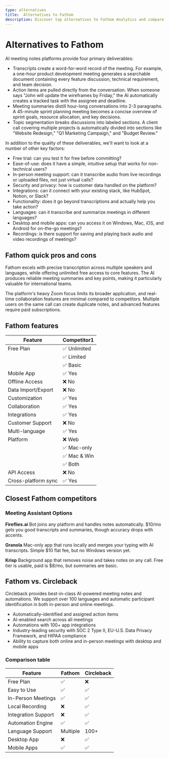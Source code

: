 ```yaml
---
type: alternatives
title:  Alternatives to Fathom  
description: Discover top alternatives to Fathom Analytics and compare features with Circleback. Find the best privacy-focused web analytics solution for your needs.
---
```


# Alternatives to Fathom    
AI meeting notes platforms provide four primary deliverables:  
  
* Transcripts create a word-for-word record of the meeting. For example, a one-hour product development meeting generates a searchable document containing every feature discussion, technical requirement, and team decision.  
* Action items are pulled directly from the conversation. When someone says "John will update the wireframes by Friday," the AI automatically creates a tracked task with the assignee and deadline.  
* Meeting summaries distill hour-long conversations into 2-3 paragraphs. A 45-minute sprint planning meeting becomes a concise overview of sprint goals, resource allocation, and key decisions.  
* Topic segmentation breaks discussions into labeled sections. A client call covering multiple projects is automatically divided into sections like "Website Redesign," "Q1 Marketing Campaign," and "Budget Review."  
  
In addition to the quality of these deliverables, we'll want to look at a number of other key factors:  
  
* Free trial: can you test it for free before committing?  
* Ease-of-use: does it have a simple, intuitive setup that works for non-technical users?  
* In-person meeting support: can it transcribe audio from live recordings or uploaded files, not just virtual calls?  
* Security and privacy: how is customer data handled on the platform?  
* Integrations: can it connect with your existing stack, like HubSpot, Notion, or Slack?  
* Functionality: does it go beyond transcriptions and actually help you take action?  
* Languages: can it transcribe and summarize meetings in different languages?  
* Desktop and mobile apps: can you access it on Windows, Mac, iOS, and Android for on-the-go meetings?  
* Recordings: is there support for saving and playing back audio and video recordings of meetings?    
## Fathom quick pros and cons    
Fathom excels with precise transcription across multiple speakers and languages, while offering unlimited free access to core features. The AI produces reliable meeting summaries and key points, making it particularly valuable for international teams.

The platform's heavy Zoom focus limits its broader application, and real-time collaboration features are minimal compared to competitors. Multiple users on the same call can create duplicate notes, and advanced features require paid subscriptions.  
## Fathom features    
| Feature               | Competitor1 |
|-----------------------|-------------|
| Free Plan             | ✅ Unlimited |
|                       | ✅ Limited   |
|                       | ✅ Basic     |
| Mobile App            | ✅ Yes       |
| Offline Access        | ❌ No        |
| Data Import/Export    | ❌ No        |
| Customization         | ✅ Yes       |
| Collaboration         | ✅ Yes       |
| Integrations          | ✅ Yes       |
| Customer Support      | ❌ No        |
| Multi-language        | ✅ Yes       |
| Platform              | ❌ Web       |
|                       | ✅ Mac-only  |
|                       | ✅ Mac & Win |
|                       | ✅ Both      |
| API Access            | ❌ No        |
| Cross-platform sync   | ✅ Yes       |  
## Closest Fathom competitors    
### Meeting Assistant Options

**Fireflies.ai**
Bot joins any platform and handles notes automatically. $10/mo gets you good transcripts and summaries, though accuracy drops with accents.

**Granola**
Mac-only app that runs locally and merges your typing with AI transcripts. Simple $10 flat fee, but no Windows version yet.

**Krisp**
Background app that removes noise and takes notes on any call. Free tier is usable, paid is $8/mo, but summaries are basic.  
## Fathom vs. Circleback  
Circleback provides best-in-class AI-powered meeting notes and automations. We support over 100 languages and automatic participant identification in both in-person and online meetings.  
  
* Automatically-identified and assigned action items  
* AI-enabled search across all meetings  
* Automations with 100+ app integrations  
* Industry-leading security with SOC 2 Type II, EU-U.S. Data Privacy Framework, and HIPAA compliance  
* Ability to capture both online and in-person meetings with desktop and mobile apps    
### Comparison table  
| Feature | Fathom | Circleback |
|----------|---------|------------|
| Free Plan | ✅ | ❌ |
| Easy to Use | ✅ | ✅ |
| In-Person Meetings | ✅ | ✅ |
| Local Recording | ❌ | ✅ |
| Integration Support | ❌ | ✅ |
| Automation Engine | ✅ | ✅ |
| Language Support | Multiple | 100+ |
| Desktop App | ❌ | ✅ |
| Mobile Apps | ✅ | ✅ |